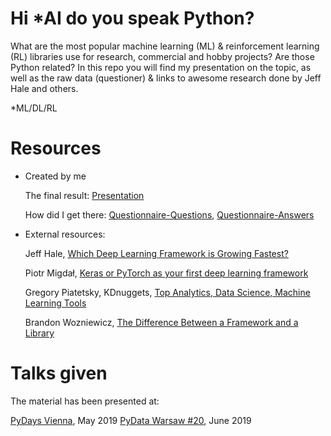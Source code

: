# Hi *AI do you speak Python?
What are the most popular machine learning (ML) &amp; reinforcement learning (RL) libraries use for research, commercial and hobby projects? Are those Python related? In this repo you will find my presentation on the topic, as well as the raw data (questioner) &amp; links to awesome research done by Jeff Hale and others. 

*ML/DL/RL

# Resources 

- Created by me

  The final result:
[Presentation](https://docs.google.com/presentation/d/1kwm4f28S-PPIjU9FXL9JkeSdkdZ9BHsYyNEUekYY3mk/edit?usp=sharing)

  How did I get there:
[Questionnaire-Questions](https://docs.google.com/forms/d/e/1FAIpQLSeSRWIdfrA1hrJ6FO1zlbbHrIj_AOj2PYZzXpCceCEiU8CccA/viewform?usp=sf_link),
[Questionnaire-Answers](https://docs.google.com/spreadsheets/d/13eVkRzXYd6bXgpdAqacjsNGsdJznQnxSEoOdjqnjIF8/edit?usp=sharing)


- External resources:

   Jeff Hale, [Which Deep Learning Framework is Growing Fastest?](https://towardsdatascience.com/which-deep-learning-framework-is-growing-fastest-3f77f14aa318)

  Piotr Migdał, [Keras or PyTorch as your first deep learning framework](https://deepsense.ai/keras-or-pytorch/)
  
  Gregory Piatetsky, KDnuggets, [Top Analytics, Data Science, Machine Learning Tools](https://www.kdnuggets.com/2018/05/poll-tools-analytics-data-science-machine-learning-results.html)
  
  Brandon Wozniewicz, [The Difference Between a Framework and a Library](https://www.freecodecamp.org/news/the-difference-between-a-framework-and-a-library-bd133054023f/)


# Talks given
The material has been presented at:

  [PyDays Vienna](https://www.pydays.at/), May 2019
  [PyData Warsaw #20](https://www.meetup.com/PyData-Warsaw/events/261251405/), June 2019 
